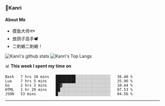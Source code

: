 ### 🌱Kanri
#### About Me
- 摸鱼大师🐟
- 放鸽子高手🕊
- 二刺螈二刺螈！

![Kanri's github stats](https://github-readme-stats.vercel.app/api?username=Yiwen-Chan&show_icons=true&theme=vue&line_height=20)
![Kanri's Top Langs](https://github-readme-stats.vercel.app/api/top-langs/?username=Yiwen-Chan&layout=compact&theme=vue&card_width=270)

📊 **This week I spent my time on**
<!--START_SECTION:waka-->
```text
Bash   7 hrs 10 mins   █████████░░░░░░░░░░░░░░░░   36.40 % 
Lua    7 hrs 5 mins    █████████░░░░░░░░░░░░░░░░   35.96 % 
Go     2 hrs 3 mins    ██▓░░░░░░░░░░░░░░░░░░░░░░   10.44 % 
HTML   1 hr 29 mins    ██░░░░░░░░░░░░░░░░░░░░░░░   07.53 % 
JSON   53 mins         █░░░░░░░░░░░░░░░░░░░░░░░░   04.56 % 
```
<!--END_SECTION:waka-->

***

